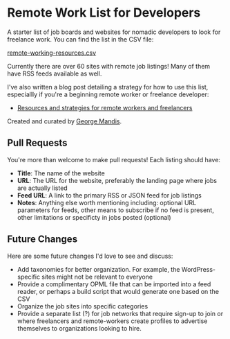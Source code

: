 # Remote Work List for Developers

A starter list of job boards and websites for nomadic developers to look for freelance work. You can find the list in the CSV file:

[remote-working-resources.csv](https://github.com/georgemandis/remote-working-list/blob/master/remote-working-resources.csv)

Currently there are over 60 sites with remote job listings! Many of them have RSS feeds available as well.

I've also written a blog post detailing a strategy for how to use this list, especiallly if you're a beginning remote worker or freelance developer:

- [Resources and strategies for remote workers and freelancers](https://george.mand.is/2017/10/resources-and-strategies-for-remote-workers/)

Created and curated by [George Mandis](https://george.mand.is).

## Pull Requests

You're more than welcome to make pull requests! Each listing should have:

- **Title**: The name of the website
- **URL**: The URL for the website, preferably the landing page where jobs are actually listed
- **Feed URL**: A link to the primary RSS or JSON feed for job listings
- **Notes**: Anything else worth mentioning including: optional URL parameters for feeds, other means to subscribe if no feed is present, other limitations or specificty in jobs posted (optional)


## Future Changes

Here are some future changes I'd love to see and discuss:

- Add taxonomies for better organization. For example, the WordPress-specific sites might not be relevant to everyone
- Provide a complimentary OPML file that can be imported into a feed reader, or perhaps a build script that would generate one based on the CSV
- Organize the job sites into specific categories
- Provide a separate list (?) for job networks that require sign-up to join or where freelancers and remote-workers create profiles to advertise themselves to organizations looking to hire.